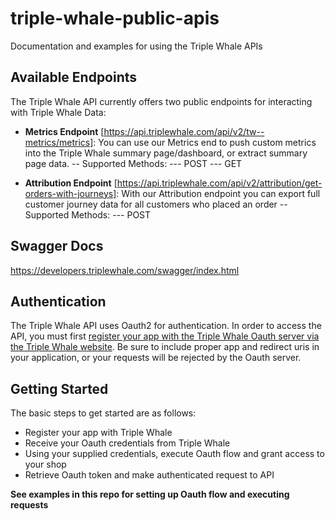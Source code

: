 # triple-whale-public-apis
Documentation and examples for using the Triple Whale APIs

## Available Endpoints
The Triple Whale API currently offers two public endpoints for interacting with Triple Whale Data:

- **Metrics Endpoint** [https://api.triplewhale.com/api/v2/tw--metrics/metrics]: You can use our Metrics end to push custom metrics into the Triple Whale summary page/dashboard, or extract summary page data.
-- Supported Methods:
--- POST
--- GET

- **Attribution Endpoint** [https://api.triplewhale.com/api/v2/attribution/get-orders-with-journeys]: With our Attribution endpoint you can export full customer journey data for all customers who placed an order
-- Supported Methods:
--- POST

## Swagger Docs 
https://developers.triplewhale.com/swagger/index.html

## Authentication
The Triple Whale API uses Oauth2 for authentication. In order to access the API, you must first [register your app with the Triple Whale Oauth server via the Triple Whale website](https://developers.triplewhale.com/register-new-app). Be sure to include proper app and redirect uris in your application, or your requests will be rejected by the Oauth server.

## Getting Started
The basic steps to get started are as follows:
- Register your app with Triple Whale
- Receive your Oauth credentials from Triple Whale
- Using your supplied credentials, execute Oauth flow and grant access to your shop
- Retrieve Oauth token and make authenticated request to API

**See examples in this repo for setting up Oauth flow and executing requests**
